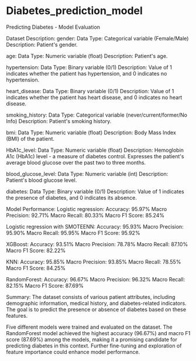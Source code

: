 # Diabetes_prediction_model


Predicting Diabetes - Model Evaluation

Dataset Description:
gender:
Data Type: Categorical variable (Female/Male)
Description: Patient's gender.

age:
Data Type: Numeric variable (float)
Description: Patient's age.

hypertension:
Data Type: Binary variable (0/1)
Description: Value of 1 indicates whether the patient has hypertension, and 0 indicates no hypertension.

heart_disease:
Data Type: Binary variable (0/1)
Description: Value of 1 indicates whether the patient has heart disease, and 0 indicates no heart disease.

smoking_history:
Data Type: Categorical variable (never/current/former/No Info)
Description: Patient's smoking history.

bmi:
Data Type: Numeric variable (float)
Description: Body Mass Index (BMI) of the patient.

HbA1c_level:
Data Type: Numeric variable (float)
Description: Hemoglobin A1c (HbA1c) level - a measure of diabetes control. Expresses the patient's average blood glucose over the past two to three months.

blood_glucose_level:
Data Type: Numeric variable (int)
Description: Patient's blood glucose level.

diabetes:
Data Type: Binary variable (0/1)
Description: Value of 1 indicates the presence of diabetes, and 0 indicates its absence.


Model Performance:
Logistic regression:
Accuracy: 95.97%
Macro Precision: 92.71%
Macro Recall: 80.33%
Macro F1 Score: 85.24%

Logistic regression with SMOTEENN:
Accuracy: 95.93%
Macro Precision: 95.90%
Macro Recall: 95.95%
Macro F1 Score: 95.92%

XGBoost:
Accuracy: 93.51%
Macro Precision: 78.78%
Macro Recall: 87.10%
Macro F1 Score: 82.22%

KNN:
Accuracy: 95.85%
Macro Precision: 93.85%
Macro Recall: 78.55%
Macro F1 Score: 84.25%

RandomForest:
Accuracy: 96.67%
Macro Precision: 96.32%
Macro Recall: 82.15%
Macro F1 Score: 87.69%

Summary:
The dataset consists of various patient attributes, including demographic information, medical history, and diabetes-related indicators. The goal is to predict the presence or absence of diabetes based on these features.

Five different models were trained and evaluated on the dataset. The RandomForest model achieved the highest accuracy (96.67%) and macro F1 score (87.69%) among the models, making it a promising candidate for predicting diabetes in this context. Further fine-tuning and exploration of feature importance could enhance model performance.

